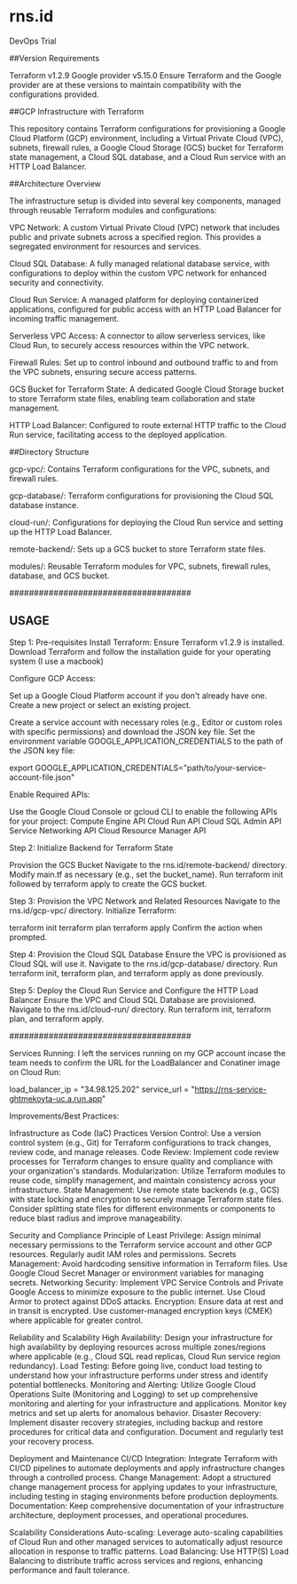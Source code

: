 # rns.id
DevOps Trial

##Version Requirements

Terraform v1.2.9
Google provider v5.15.0
Ensure Terraform and the Google provider are at these versions to maintain compatibility with the configurations provided.


##GCP Infrastructure with Terraform

This repository contains Terraform configurations for provisioning a Google Cloud Platform (GCP) environment, including a Virtual Private Cloud (VPC), subnets, firewall rules, a Google Cloud Storage (GCS) bucket for Terraform state management, a Cloud SQL database, and a Cloud Run service with an HTTP Load Balancer.


##Architecture Overview

The infrastructure setup is divided into several key components, managed through reusable Terraform modules and configurations:

VPC Network: A custom Virtual Private Cloud (VPC) network that includes public and private subnets across a specified region. This provides a segregated environment for resources and services.

Cloud SQL Database: A fully managed relational database service, with configurations to deploy within the custom VPC network for enhanced security and connectivity.

Cloud Run Service: A managed platform for deploying containerized applications, configured for public access with an HTTP Load Balancer for incoming traffic management.

Serverless VPC Access: A connector to allow serverless services, like Cloud Run, to securely access resources within the VPC network.

Firewall Rules: Set up to control inbound and outbound traffic to and from the VPC subnets, ensuring secure access patterns.

GCS Bucket for Terraform State: A dedicated Google Cloud Storage bucket to store Terraform state files, enabling team collaboration and state management.

HTTP Load Balancer: Configured to route external HTTP traffic to the Cloud Run service, facilitating access to the deployed application.


##Directory Structure

gcp-vpc/: Contains Terraform configurations for the VPC, subnets, and firewall rules.

gcp-database/: Terraform configurations for provisioning the Cloud SQL database instance.

cloud-run/: Configurations for deploying the Cloud Run service and setting up the HTTP Load Balancer.

remote-backend/: Sets up a GCS bucket to store Terraform state files.

modules/: Reusable Terraform modules for VPC, subnets, firewall rules, database, and GCS bucket.

#####################################

## USAGE

Step 1: Pre-requisites
Install Terraform: Ensure Terraform v1.2.9 is installed. Download Terraform and follow the installation guide for your operating system (I use a macbook)

Configure GCP Access:

Set up a Google Cloud Platform account if you don't already have one.
Create a new project or select an existing project.

Create a service account with necessary roles (e.g., Editor or custom roles with specific permissions) and download the JSON key file.
Set the environment variable GOOGLE_APPLICATION_CREDENTIALS to the path of the JSON key file:

export GOOGLE_APPLICATION_CREDENTIALS="path/to/your-service-account-file.json"

Enable Required APIs:

Use the Google Cloud Console or gcloud CLI to enable the following APIs for your project:
Compute Engine API
Cloud Run API
Cloud SQL Admin API
Service Networking API
Cloud Resource Manager API

Step 2: Initialize Backend for Terraform State

Provision the GCS Bucket
Navigate to the rns.id/remote-backend/ directory.
Modify main.tf as necessary (e.g., set the bucket_name).
Run terraform init followed by terraform apply to create the GCS bucket.

Step 3: Provision the VPC Network and Related Resources
Navigate to the rns.id/gcp-vpc/ directory.
Initialize Terraform:

terraform init
terraform plan
terraform apply
Confirm the action when prompted.

Step 4: Provision the Cloud SQL Database
Ensure the VPC is provisioned as Cloud SQL will use it.
Navigate to the rns.id/gcp-database/ directory.
Run terraform init, terraform plan, and terraform apply as done previously.

Step 5: Deploy the Cloud Run Service and Configure the HTTP Load Balancer
Ensure the VPC and Cloud SQL Database are provisioned.
Navigate to the rns.id/cloud-run/ directory.
Run terraform init, terraform plan, and terraform apply.

#####################################


Services Running:
I left the services running on my GCP account incase the team needs to confirm the URL for the LoadBalancer and Conatiner image on Cloud Run:

load_balancer_ip = "34.98.125.202"
service_url = "https://rns-service-ghtmekoyta-uc.a.run.app"



Improvements/Best Practices:

Infrastructure as Code (IaC) Practices
Version Control: Use a version control system (e.g., Git) for Terraform configurations to track changes, review code, and manage releases.
Code Review: Implement code review processes for Terraform changes to ensure quality and compliance with your organization's standards.
Modularization: Utilize Terraform modules to reuse code, simplify management, and maintain consistency across your infrastructure.
State Management: Use remote state backends (e.g., GCS) with state locking and encryption to securely manage Terraform state files. Consider splitting state files for different environments or components to reduce blast radius and improve manageability.

Security and Compliance
Principle of Least Privilege: Assign minimal necessary permissions to the Terraform service account and other GCP resources. Regularly audit IAM roles and permissions.
Secrets Management: Avoid hardcoding sensitive information in Terraform files. Use Google Cloud Secret Manager or environment variables for managing secrets.
Networking Security: Implement VPC Service Controls and Private Google Access to minimize exposure to the public internet. Use Cloud Armor to protect against DDoS attacks.
Encryption: Ensure data at rest and in transit is encrypted. Use customer-managed encryption keys (CMEK) where applicable for greater control.

Reliability and Scalability
High Availability: Design your infrastructure for high availability by deploying resources across multiple zones/regions where applicable (e.g., Cloud SQL read replicas, Cloud Run service region redundancy).
Load Testing: Before going live, conduct load testing to understand how your infrastructure performs under stress and identify potential bottlenecks.
Monitoring and Alerting: Utilize Google Cloud Operations Suite (Monitoring and Logging) to set up comprehensive monitoring and alerting for your infrastructure and applications. Monitor key metrics and set up alerts for anomalous behavior.
Disaster Recovery: Implement disaster recovery strategies, including backup and restore procedures for critical data and configuration. Document and regularly test your recovery process.

Deployment and Maintenance
CI/CD Integration: Integrate Terraform with CI/CD pipelines to automate deployments and apply infrastructure changes through a controlled process.
Change Management: Adopt a structured change management process for applying updates to your infrastructure, including testing in staging environments before production deployments.
Documentation: Keep comprehensive documentation of your infrastructure architecture, deployment processes, and operational procedures.

Scalability Considerations
Auto-scaling: Leverage auto-scaling capabilities of Cloud Run and other managed services to automatically adjust resource allocation in response to traffic patterns.
Load Balancing: Use HTTP(S) Load Balancing to distribute traffic across services and regions, enhancing performance and fault tolerance.